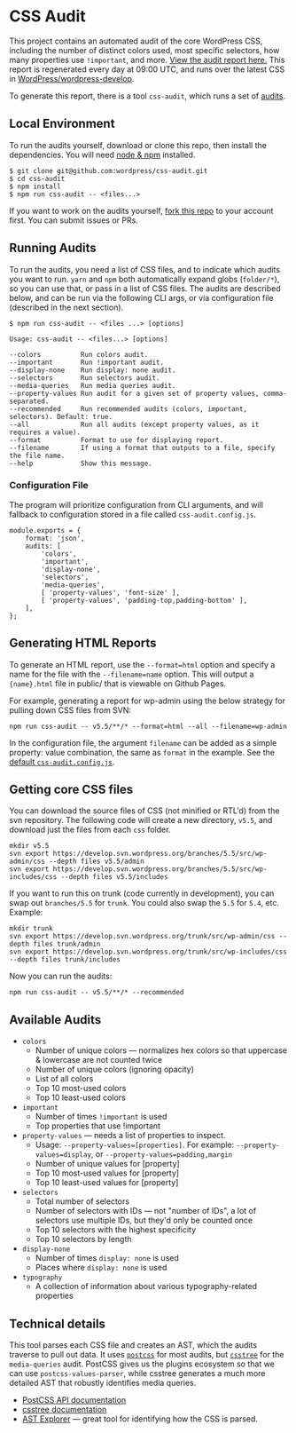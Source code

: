 # CSS Audit

This project contains an automated audit of the core WordPress CSS, including the number of distinct colors used, most specific selectors, how many properties use `!important`, and more. [View the audit report here.](https://wordpress.github.io/css-audit/public/wp-admin) This report is regenerated every day at 09:00 UTC, and runs over the latest CSS in [WordPress/wordpress-develop](https://github.com/WordPress/wordpress-develop/).

To generate this report, there is a tool `css-audit`, which runs a set of [audits](./src/audits).

## Local Environment

To run the audits yourself, download or clone this repo, then install the dependencies. You will need [node & npm](https://nodejs.org/en/) installed.

```
$ git clone git@github.com:wordpress/css-audit.git
$ cd css-audit
$ npm install
$ npm run css-audit -- <files...>
```

If you want to work on the audits yourself, [fork this repo](https://help.github.com/en/github/getting-started-with-github/fork-a-repo) to your account first. You can submit issues or PRs.

## Running Audits

To run the audits, you need a list of CSS files, and to indicate which audits you want to run. `yarn` and `npm` both automatically expand globs (`folder/*`), so you can use that, or pass in a list of CSS files. The audits are described below, and can be run via the following CLI args, or via configuration file (described in the next section).

```
$ npm run css-audit -- <files ...> [options]

Usage: css-audit -- <files...> [options]

--colors          Run colors audit.
--important       Run !important audit.
--display-none    Run display: none audit.
--selectors       Run selectors audit.
--media-queries   Run media queries audit.
--property-values Run audit for a given set of property values, comma-separated.
--recommended     Run recommended audits (colors, important, selectors). Default: true.
--all             Run all audits (except property values, as it requires a value).
--format          Format to use for displaying report.
--filename        If using a format that outputs to a file, specify the file name.
--help            Show this message.
```


### Configuration File

The program will prioritize configuration from CLI arguments, and will fallback to configuration stored in a file called `css-audit.config.js`.

```
module.exports = {
	format: 'json',
	audits: [
		'colors',
		'important',
		'display-none',
		'selectors',
		'media-queries',
		[ 'property-values', 'font-size' ],
		[ 'property-values', 'padding-top,padding-bottom' ],
	],
};
```

## Generating HTML Reports

To generate an HTML report, use the `--format=html` option and specify a name for the file with the `--filename=name` option. This will output a `{name}.html` file in public/ that is viewable on Github Pages.

For example, generating a report for wp-admin using the below strategy for pulling down CSS files from SVN:

```
npm run css-audit -- v5.5/**/* --format=html --all --filename=wp-admin
```

In the configuration file, the argument `filename` can be added as a simple property: value combination, the same as `format` in the example. See the [default `css-audit.config.js`](./css-audit.config.js).

## Getting core CSS files

You can download the source files of CSS (not minified or RTL'd) from the svn repository. The following code will create a new directory, `v5.5`, and download just the files from each `css` folder.

```
mkdir v5.5
svn export https://develop.svn.wordpress.org/branches/5.5/src/wp-admin/css --depth files v5.5/admin
svn export https://develop.svn.wordpress.org/branches/5.5/src/wp-includes/css --depth files v5.5/includes
```

If you want to run this on trunk (code currently in development), you can swap out `branches/5.5` for `trunk`. You could also swap the `5.5` for `5.4`, etc. Example:

```
mkdir trunk
svn export https://develop.svn.wordpress.org/trunk/src/wp-admin/css --depth files trunk/admin
svn export https://develop.svn.wordpress.org/trunk/src/wp-includes/css --depth files trunk/includes
```

Now you can run the audits:

```
npm run css-audit -- v5.5/**/* --recommended
```

## Available Audits

- `colors`
  - Number of unique colors — normalizes hex colors so that uppercase & lowercase are not counted twice
  - Number of unique colors (ignoring opacity)
  - List of all colors
  - Top 10 most-used colors
  - Top 10 least-used colors
- `important`
  - Number of times `!important` is used
  - Top properties that use !important
- `property-values` — needs a list of properties to inspect.
  - Usage: `--property-values=[properties]`. For example: `--property-values=display`, or `--property-values=padding,margin`
  - Number of unique values for [property]
  - Top 10 most-used values for [property]
  - Top 10 least-used values for [property]
- `selectors`
  - Total number of selectors
  - Number of selectors with IDs — not "number of IDs", a lot of selectors use multiple IDs, but they'd only be counted once
  - Top 10 selectors with the highest specificity
  - Top 10 selectors by length
- `display-none`
  - Number of times `display: none` is used
  - Places where `display: none` is used
- `typography`
  - A collection of information about various typography-related properties

## Technical details

This tool parses each CSS file and creates an AST, which the audits traverse to pull out data. It uses [`postcss`](https://postcss.org/) for most audits, but [`csstree`](https://github.com/csstree/csstree) for the `media-queries` audit. PostCSS gives us the plugins ecosystem so that we can use `postcss-values-parser`, while csstree generates a much more detailed AST that robustly identifies media queries.

- [PostCSS API documentation](https://postcss.org/api/)
- [csstree documentation](https://github.com/csstree/csstree/tree/master/docs)
- [AST Explorer](https://astexplorer.net/) — great tool for identifying how the CSS is parsed.
